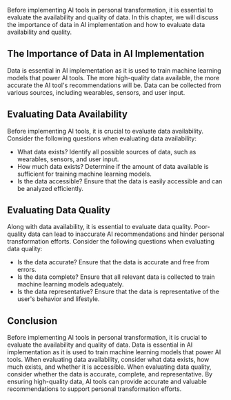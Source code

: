 
Before implementing AI tools in personal transformation, it is essential to evaluate the availability and quality of data. In this chapter, we will discuss the importance of data in AI implementation and how to evaluate data availability and quality.

The Importance of Data in AI Implementation
-------------------------------------------

Data is essential in AI implementation as it is used to train machine learning models that power AI tools. The more high-quality data available, the more accurate the AI tool's recommendations will be. Data can be collected from various sources, including wearables, sensors, and user input.

Evaluating Data Availability
----------------------------

Before implementing AI tools, it is crucial to evaluate data availability. Consider the following questions when evaluating data availability:

* What data exists? Identify all possible sources of data, such as wearables, sensors, and user input.
* How much data exists? Determine if the amount of data available is sufficient for training machine learning models.
* Is the data accessible? Ensure that the data is easily accessible and can be analyzed efficiently.

Evaluating Data Quality
-----------------------

Along with data availability, it is essential to evaluate data quality. Poor-quality data can lead to inaccurate AI recommendations and hinder personal transformation efforts. Consider the following questions when evaluating data quality:

* Is the data accurate? Ensure that the data is accurate and free from errors.
* Is the data complete? Ensure that all relevant data is collected to train machine learning models adequately.
* Is the data representative? Ensure that the data is representative of the user's behavior and lifestyle.

Conclusion
----------

Before implementing AI tools in personal transformation, it is crucial to evaluate the availability and quality of data. Data is essential in AI implementation as it is used to train machine learning models that power AI tools. When evaluating data availability, consider what data exists, how much exists, and whether it is accessible. When evaluating data quality, consider whether the data is accurate, complete, and representative. By ensuring high-quality data, AI tools can provide accurate and valuable recommendations to support personal transformation efforts.
